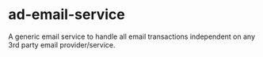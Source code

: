 # ad-email-service
A generic email service to handle all email transactions independent on any 3rd party email provider/service.

